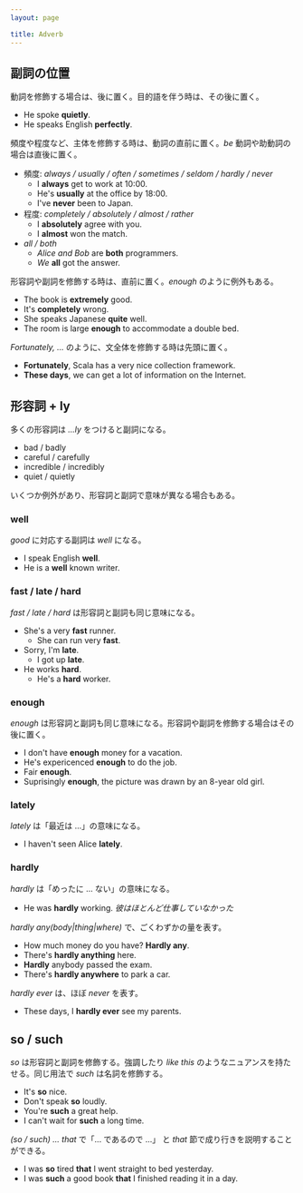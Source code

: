 ```yaml
---
layout: page

title: Adverb
---
```


## 副詞の位置

動詞を修飾する場合は、後に置く。目的語を伴う時は、その後に置く。

* He spoke __quietly__.
* He speaks English __perfectly__.

頻度や程度など、主体を修飾する時は、動詞の直前に置く。_be_ 動詞や助動詞の場合は直後に置く。

* 頻度: _always / usually / often / sometimes / seldom / hardly / never_
  * I __always__ get to work at 10:00.
  * He's __usually__ at the office by 18:00.
  * I've __never__ been to Japan.
* 程度: _completely / absolutely / almost / rather_
  * I __absolutely__ agree with you.
  * I __almost__ won the match.
* _all / both_
  * _Alice and Bob_ are __both__ programmers.
  * _We_ __all__ got the answer.

形容詞や副詞を修飾する時は、直前に置く。_enough_ のように例外もある。

* The book is __extremely__ good.
* It's __completely__ wrong.
* She speaks Japanese __quite__ well.
* The room is large __enough__ to accommodate a double bed.

_Fortunately, ..._ のように、文全体を修飾する時は先頭に置く。

* __Fortunately__, Scala has a very nice collection framework.
* __These days__, we can get a lot of information on the Internet.

## 形容詞 + ly

多くの形容詞は _...ly_ をつけると副詞になる。

* bad / badly
* careful / carefully
* incredible / incredibly
* quiet / quietly

いくつか例外があり、形容詞と副詞で意味が異なる場合もある。

### well

_good_ に対応する副詞は _well_ になる。

* I speak English __well__.
* He is a __well__ known writer.

### fast / late / hard

_fast / late / hard_ は形容詞と副詞も同じ意味になる。

* She's a very __fast__ runner.
  * She can run very __fast__.
* Sorry, I'm __late__.
  * I got up __late__.
* He works __hard__.
  * He's a __hard__ worker.

### enough

_enough_ は形容詞と副詞も同じ意味になる。形容詞や副詞を修飾する場合はその後に置く。

* I don't have __enough__ money for a vacation.
* He's expericenced __enough__ to do the job.
* Fair __enough__.
* Suprisingly __enough__, the picture was drawn by an 8-year old girl.

### lately

_lately_ は「最近は ...」の意味になる。

* I haven't seen Alice __lately__.

### hardly

_hardly_ は「めったに ... ない」の意味になる。

* He was __hardly__ working. _彼はほとんど仕事していなかった_

_hardly any(body|thing|where)_ で、ごくわずかの量を表す。

* How much money do you have? __Hardly any__.
* There's __hardly anything__ here.
* __Hardly__ anybody passed the exam.
* There's __hardly anywhere__ to park a car.

_hardly ever_ は、ほぼ _never_ を表す。

* These days, I __hardly ever__ see my parents.

## so / such

_so_ は形容詞と副詞を修飾する。強調したり _like this_ のようなニュアンスを持たせる。同じ用法で _such_ は名詞を修飾する。

* It's __so__ nice.
* Don't speak __so__ loudly.
* You're __such__ a great help.
* I can't wait for __such__ a long time.

_(so / such) ... that_ で「... であるので ...」 と _that_ 節で成り行きを説明することができる。

* I was __so__ tired __that__ I went straight to bed yesterday.
* I was __such__ a good book __that__ I finished reading it in a day.

